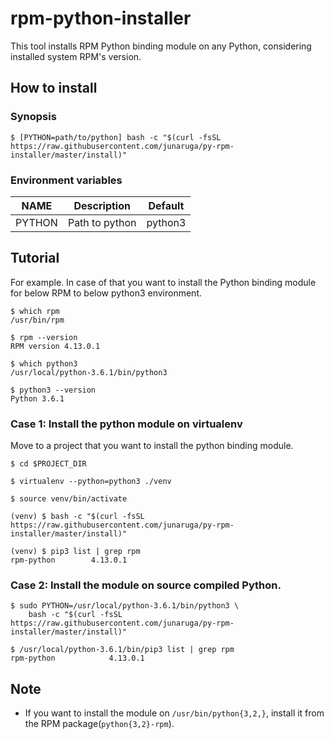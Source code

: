 # rpm-python-installer

This tool installs RPM Python binding module on any Python,
considering installed system RPM's version.

## How to install

### Synopsis

```
$ [PYTHON=path/to/python] bash -c "$(curl -fsSL https://raw.githubusercontent.com/junaruga/py-rpm-installer/master/install)"
```

### Environment variables

| NAME | Description | Default |
| ---- | ----------- | ------- |
| PYTHON | Path to python | python3 |


## Tutorial

For example.
In case of that you want to install the Python binding module for below RPM
to below python3 environment.

```
$ which rpm
/usr/bin/rpm

$ rpm --version
RPM version 4.13.0.1
```

```
$ which python3
/usr/local/python-3.6.1/bin/python3

$ python3 --version
Python 3.6.1
```

### Case 1: Install the python module on virtualenv

Move to a project that you want to install the python binding module.

```
$ cd $PROJECT_DIR

$ virtualenv --python=python3 ./venv

$ source venv/bin/activate
```

```
(venv) $ bash -c "$(curl -fsSL https://raw.githubusercontent.com/junaruga/py-rpm-installer/master/install)"
```

```
(venv) $ pip3 list | grep rpm
rpm-python        4.13.0.1
```

### Case 2: Install the module on source compiled Python.

```
$ sudo PYTHON=/usr/local/python-3.6.1/bin/python3 \
    bash -c "$(curl -fsSL https://raw.githubusercontent.com/junaruga/py-rpm-installer/master/install)"
```

```
$ /usr/local/python-3.6.1/bin/pip3 list | grep rpm
rpm-python            4.13.0.1
```

## Note

- If you want to install the module on `/usr/bin/python{3,2,}`, install it from the RPM package(`python{3,2}-rpm`).
